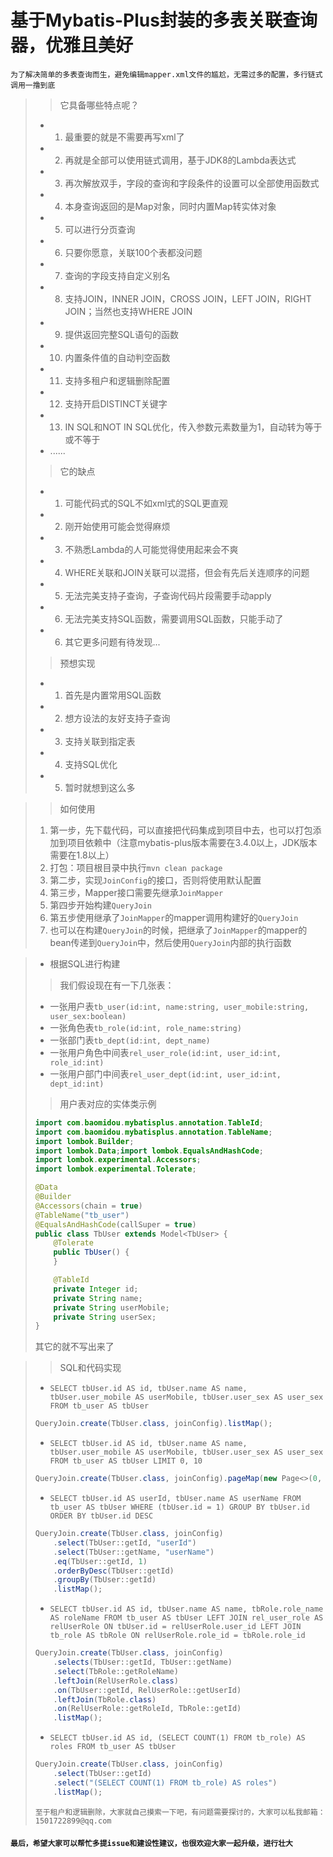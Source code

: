 <H1>
基于Mybatis-Plus封装的多表关联查询器，优雅且美好
</H1>

`为了解决简单的多表查询而生，避免编辑mapper.xml文件的尴尬，无需过多的配置，多行链式调用一撸到底`

> > 它具备哪些特点呢？
> - 1. 最重要的就是不需要再写xml了
> - 2. 再就是全部可以使用链式调用，基于JDK8的Lambda表达式
> - 3. 再次解放双手，字段的查询和字段条件的设置可以全部使用函数式
> - 4. 本身查询返回的是Map对象，同时内置Map转实体对象
> - 5. 可以进行分页查询
> - 6. 只要你愿意，关联100个表都没问题
> - 7. 查询的字段支持自定义别名
> - 8. 支持JOIN，INNER JOIN，CROSS JOIN，LEFT JOIN，RIGHT JOIN；当然也支持WHERE JOIN
> - 9. 提供返回完整SQL语句的函数
> - 10. 内置条件值的自动判空函数
> - 11. 支持多租户和逻辑删除配置
> - 12. 支持开启DISTINCT关键字
> - 13. IN SQL和NOT IN SQL优化，传入参数元素数量为1，自动转为等于或不等于
> - ......
> > 它的缺点
> - 1. 可能代码式的SQL不如xml式的SQL更直观
> - 2. 刚开始使用可能会觉得麻烦
> - 3. 不熟悉Lambda的人可能觉得使用起来会不爽
> - 4. WHERE关联和JOIN关联可以混搭，但会有先后关连顺序的问题
> - 5. 无法完美支持子查询，子查询代码片段需要手动apply
> - 6. 无法完美支持SQL函数，需要调用SQL函数，只能手动了
> - 6. 其它更多问题有待发现...
> 
> > 预想实现
> - 1. 首先是内置常用SQL函数
> - 2. 想方设法的友好支持子查询
> - 3. 支持关联到指定表
> - 4. 支持SQL优化
> - 5. 暂时就想到这么多

>>如何使用
> 1. 第一步，先下载代码，可以直接把代码集成到项目中去，也可以打包添加到项目依赖中（注意mybatis-plus版本需要在3.4.0以上，JDK版本需要在1.8以上）
> 2. 打包：项目根目录中执行`mvn clean package`
> 3. 第二步，实现`JoinConfig`的接口，否则将使用默认配置
> 4. 第三步，Mapper接口需要先继承`JoinMapper`
> 5. 第四步开始构建`QueryJoin`
> 6. 第五步使用继承了`JoinMapper`的mapper调用构建好的`QueryJoin`
> 7. 也可以在构建`QueryJoin`的时候，把继承了`JoinMapper`的mapper的bean传递到`QueryJoin`中，然后使用`QueryJoin`内部的执行函数

> + 根据SQL进行构建
> > 我们假设现在有一下几张表：
> - 一张用户表`tb_user(id:int, name:string, user_mobile:string, user_sex:boolean)`
> - 一张角色表`tb_role(id:int, role_name:string)`
> - 一张部门表`tb_dept(id:int, dept_name)`
> - 一张用户角色中间表`rel_user_role(id:int, user_id:int, role_id:int)`
> - 一张用户部门中间表`rel_user_dept(id:int, user_id:int, dept_id:int)`
> > 用户表对应的实体类示例
> ```java
> import com.baomidou.mybatisplus.annotation.TableId;
> import com.baomidou.mybatisplus.annotation.TableName; 
> import lombok.Builder; 
> import lombok.Data;import lombok.EqualsAndHashCode;
> import lombok.experimental.Accessors;
> import lombok.experimental.Tolerate;
> 
> @Data
> @Builder
> @Accessors(chain = true)
> @TableName("tb_user")
> @EqualsAndHashCode(callSuper = true)
> public class TbUser extends Model<TbUser> {
>     @Tolerate
>     public TbUser() {
>     }
> 
>     @TableId
>     private Integer id;
>     private String name;
>     private String userMobile;
>     private String userSex;
> }
> ```
> 其它的就不写出来了

> > SQL和代码实现
> - `SELECT tbUser.id AS id, tbUser.name AS name, tbUser.user_mobile AS userMobile, tbUser.user_sex AS user_sex FROM tb_user AS tbUser`
> ```java 
> QueryJoin.create(TbUser.class, joinConfig).listMap(); 
> ```
> - `SELECT tbUser.id AS id, tbUser.name AS name, tbUser.user_mobile AS userMobile, tbUser.user_sex AS user_sex FROM tb_user AS tbUser LIMIT 0, 10`
> ```java 
> QueryJoin.create(TbUser.class, joinConfig).pageMap(new Page<>(0, 10)); 
> ```
> - `SELECT tbUser.id AS userId, tbUser.name AS userName FROM tb_user AS tbUser WHERE (tbUser.id = 1) GROUP BY tbUser.id ORDER BY tbUser.id DESC`
> ```java
> QueryJoin.create(TbUser.class, joinConfig)
>     .select(TbUser::getId, "userId")
>     .select(TbUser::getName, "userName")
>     .eq(TbUser::getId, 1)
>     .orderByDesc(TbUser::getId)
>     .groupBy(TbUser::getId)
>     .listMap();
> ```
> - `SELECT tbUser.id AS id, tbUser.name AS name, tbRole.role_name AS roleName FROM tb_user AS tbUser LEFT JOIN rel_user_role AS relUserRole ON tbUser.id = relUserRole.user_id LEFT JOIN tb_role AS tbRole ON relUserRole.role_id = tbRole.role_id`
> ```java
> QueryJoin.create(TbUser.class, joinConfig)
>     .selects(TbUser::getId, TbUser::getName)
>     .select(TbRole::getRoleName)
>     .leftJoin(RelUserRole.class)
>     .on(TbUser::getId, RelUserRole::getUserId)
>     .leftJoin(TbRole.class)
>     .on(RelUserRole::getRoleId, TbRole::getId)
>     .listMap();
> ```
> 
> - `SELECT tbUser.id AS id, (SELECT COUNT(1) FROM tb_role) AS roles FROM tb_user AS tbUser`
> ```java
> QueryJoin.create(TbUser.class, joinConfig)
>     .select(TbUser::getId)
>     .select("(SELECT COUNT(1) FROM tb_role) AS roles")
>     .listMap();
> ```
> `至于租户和逻辑删除，大家就自己摸索一下吧，有问题需要探讨的，大家可以私我邮箱：1501722899@qq.com`

#### `最后，希望大家可以帮忙多提issue和建设性建议，也很欢迎大家一起升级，进行壮大`
